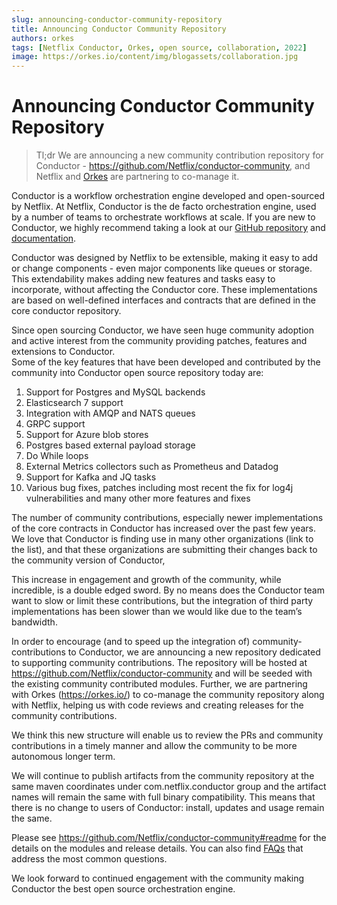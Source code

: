```yaml
---
slug: announcing-conductor-community-repository
title: Announcing Conductor Community Repository
authors: orkes
tags: [Netflix Conductor, Orkes, open source, collaboration, 2022]
image: https://orkes.io/content/img/blogassets/collaboration.jpg
---
```


# Announcing Conductor Community Repository

> Tl;dr We are announcing a new community contribution repository for Conductor - https://github.com/Netflix/conductor-community, and Netflix and [Orkes](https://orkes.io) are partnering to co-manage it.

Conductor is a workflow orchestration engine developed and open-sourced by Netflix.  At Netflix, Conductor is the de facto orchestration engine, used by a number of teams to orchestrate workflows at scale.
If you are new to Conductor, we highly recommend taking a look at our [GitHub repository](https://github.com/Netflix/conductor) and [documentation](https://netflix.github.io/conductor/). 

Conductor was designed by Netflix to be extensible, making it easy to add or change components - even major components like queues or storage.  This extendability makes adding new features and tasks easy to incorporate, without affecting the Conductor core. These implementations are based on well-defined interfaces and contracts that are defined in the core conductor repository.

Since open sourcing Conductor, we have seen huge community adoption and active interest from the community providing patches, features and extensions to Conductor.  
Some of the key features that have been developed and contributed by the community into Conductor open source repository today are:

1. Support for Postgres and MySQL backends
2. Elasticsearch 7 support 
3. Integration with AMQP and NATS queues
4. GRPC support
5. Support for Azure blob stores
6. Postgres based external payload storage
7. Do While loops 
8. External Metrics collectors such as Prometheus and Datadog
9. Support for Kafka and JQ tasks 
10. Various bug fixes, patches including most recent the fix for log4j vulnerabilities and many other more features and fixes

The number of community contributions, especially newer implementations of the core contracts in Conductor has increased over the past few years. We love that Conductor is finding use in many other organizations (link to the list), and that these organizations are submitting their changes back to the community version of Conductor,

This increase in engagement and growth of the community, while incredible, is a double edged sword.  By no means does the Conductor team want to slow or limit these contributions, but the integration of third party implementations has been slower than we would like due to the team’s bandwidth.

In order to encourage (and to speed up the integration of) community-contributions to Conductor, we are announcing a new repository dedicated to supporting community contributions.  The repository will be hosted at https://github.com/Netflix/conductor-community and will be seeded with the existing community contributed modules. Further, we are partnering with Orkes (https://orkes.io/) to co-manage the community repository along with Netflix, helping us with code reviews and creating releases for the community contributions.

We think this new structure will enable us to review the PRs and community contributions in a timely manner and allow the community to be more autonomous  longer term.  

We will continue to publish artifacts from the community repository at the same maven coordinates under com.netflix.conductor group and the artifact names will remain the same with full binary compatibility.  This means that there is no change to users of Conductor: install, updates and usage remain the same.

Please see https://github.com/Netflix/conductor-community#readme for the details on the modules and release details.  You can also find [FAQs](https://github.com/Netflix/conductor-community#faq) that address the most common questions.

We look forward to continued engagement with the community making Conductor the best open source orchestration engine.

